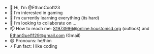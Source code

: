 - 👋 Hi, I’m @EthanCool123
- 👀 I’m interested in gaming
- 🌱 I’m currently learning everything (its hard)
- 💞️ I’m looking to collaborate on ...
- 📫 How to reach me: S1973996@online.houstonisd.org (outlook)  and   EthanGuel1129@gmail.com (Gmail)
- 😄 Pronouns: he/him
- ⚡ Fun fact: I like coding

<!---
EthanCool123/EthanCool123 is a ✨ special ✨ repository because its `README.md` (this file) appears on your GitHub profile.
You can click the Preview link to take a look at your changes.
--->
